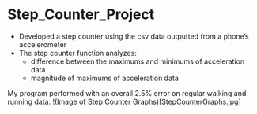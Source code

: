 # Step_Counter_Project
- Developed a step counter using the csv data outputted from a phone’s accelerometer
- The step counter function analyzes:
  - difference between the maximums and minimums of acceleration data
  - magnitude of maximums of acceleration data

My program performed with an overall 2.5% error on regular walking and running data.
!(Image of Step Counter Graphs)[StepCounterGraphs.jpg]
